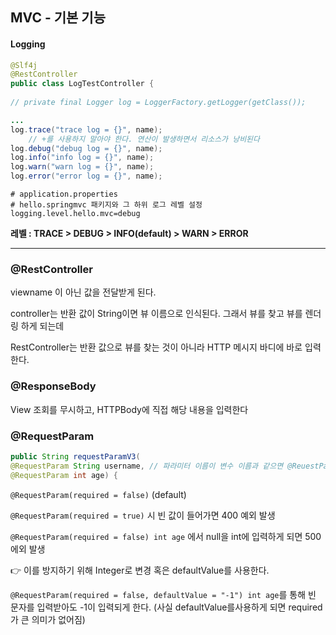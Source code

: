 ## MVC - 기본 기능

#### Logging

```java
@Slf4j
@RestController
public class LogTestController {
    
// private final Logger log = LoggerFactory.getLogger(getClass());

...
log.trace("trace log = {}", name);
    // +를 사용하지 말아야 한다. 연산이 발생하면서 리소스가 낭비된다
log.debug("debug log = {}", name);
log.info("info log = {}", name);
log.warn("warn log = {}", name);
log.error("error log = {}", name);
```

```
# application.properties
# hello.springmvc 패키지와 그 하위 로그 레벨 설정
logging.level.hello.mvc=debug
```

**레벨 : TRACE > DEBUG > INFO(default) > WARN > ERROR**

----

### @RestController

 viewname 이 아닌 값을 전달받게 된다.

controller는 반환 값이 String이면 뷰 이름으로 인식된다. 그래서 뷰를 찾고 뷰를 렌더링 하게 되는데

RestController는 반환 값으로 뷰를 찾는 것이 아니라 HTTP 메시지 바디에 바로 입력한다.



### @ResponseBody

View 조회를 무시하고, HTTPBody에 직접 해당 내용을 입력한다



### @RequestParam

```java
public String requestParamV3(
@RequestParam String username, // 파라미터 이름이 변수 이름과 같으면 @ReuestParam 생략가능
@RequestParam int age) {
```

```@RequestParam(required = false)``` (default)

```@RequestParam(required = true)``` 시 빈 값이 들어가면 400 예외 발생



``@RequestParam(required = false) int age`` 에서 null을 int에 입력하게 되면 500에외 발생

👉 이를 방지하기 위해 Integer로 변경 혹은 defaultValue를 사용한다.

```@RequestParam(required = false, defaultValue = "-1") int age```를 통해 빈 문자를 입력받아도 -1이 입력되게 한다. (사실 defaultValue를사용하게 되면 required가 큰 의미가 없어짐)
